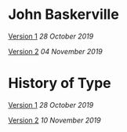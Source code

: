 # John Baskerville

[Version 1](https://joelk3009.github.io/john_baskerville/john_baskerville.html)
*28 October 2019*

[Version 2](https://joelk3009.github.io/john_baskerville/john_baskerville2.html)
*04 November 2019*

# History of Type

[Version 1](https://joelk3009.github.io/john_baskerville/history.html/)
*28 October 2019*

[Version 2](https://joelk3009.github.io/john_baskerville/history2.html/)
*10 November 2019*